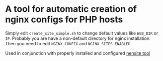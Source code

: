A tool for automatic creation of nginx configs for PHP hosts
============================

Simply edit `create_site_simple.sh` to change default values like `WEB_DIR` or `IP`.
Probably you are have a non-default directory for nginx installation. Then you need to edit 
`NGINX_CONFIG` and `NGINX_SITES_ENABLED`.

Used in conjunction with properly installed and configured [nensite tool](https://github.com/xufan6/nensite)

